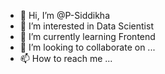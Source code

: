 - 👋 Hi, I’m @P-Siddikha
- 👀 I’m interested in Data Scientist
- 🌱 I’m currently learning Frontend 
- 💞️ I’m looking to collaborate on ...
- 📫 How to reach me ...

<!---
P-Siddikha/P-Siddikha is a ✨ special ✨ repository because its `README.md` (this file) appears on your GitHub profile.
You can click the Preview link to take a look at your changes.
--->
